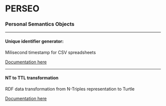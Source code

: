 # PERSEO

### **Personal Semantics Objects**

<hr>

####  Unique identifier generator:

Milisecond timestamp for CSV spreadsheets

[Documentation here](https://github.com/pabloalarconm/PERSEO/tree/main/perseo)

<hr>

#### NT to TTL transformation

RDF data transformation from N-Triples representation to Turtle

[Documentation here](https://github.com/pabloalarconm/PERSEO/tree/main/perseo)




